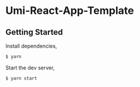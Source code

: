 # Umi-React-App-Template

## Getting Started

Install dependencies,

```bash
$ yarn
```

Start the dev server,

```bash
$ yarn start
```

